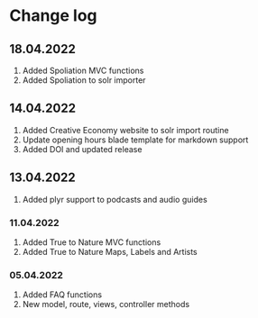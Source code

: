 # Change log

## 18.04.2022
1. Added Spoliation MVC functions
2. Added Spoliation to solr importer

## 14.04.2022

1. Added Creative Economy website to solr import routine
2. Update opening hours blade template for markdown support
3. Added DOI and updated release

## 13.04.2022

1. Added plyr support to podcasts and audio guides

### 11.04.2022

1. Added True to Nature MVC functions
2. Added True to Nature Maps, Labels and Artists
### 05.04.2022

1. Added FAQ functions
2. New model, route, views, controller methods
